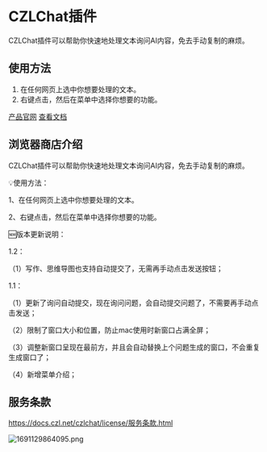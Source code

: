 # CZLChat插件 

CZLChat插件可以帮助你快速地处理文本询问AI内容，免去手动复制的麻烦。

## 使用方法  
1. 在任何网页上选中你想要处理的文本。  
2. 右键点击，然后在菜单中选择你想要的功能。

[产品官网](https://czl.net/czlchat)
[查看文档](https://docs.czl.net/czlchat)


## 浏览器商店介绍

CZLChat插件可以帮助你快速地处理文本询问AI内容，免去手动复制的麻烦。

💡使用方法：

1、在任何网页上选中你想要处理的文本。  

2、右键点击，然后在菜单中选择你想要的功能。

🆕版本更新说明：

1.2：  

（1）写作、思维导图也支持自动提交了，无需再手动点击发送按钮；

1.1：  

（1）更新了询问自动提交，现在询问问题，会自动提交问题了，不需要再手动点击发送；  

（2）限制了窗口大小和位置，防止mac使用时新窗口占满全屏；  

（3）调整新窗口呈现在最前方，并且会自动替换上个问题生成的窗口，不会重复生成窗口了；  

（4）新增菜单介绍；


## 服务条款

https://docs.czl.net/czlchat/license/服务条款.html

![1691129864095.png](https://cdn-img.czl.net/2023/08/04/64cc9808c03a4.png)